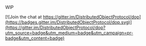 WIP


[![Join the chat at https://gitter.im/DistributedObjectProtocol/dop](https://badges.gitter.im/DistributedObjectProtocol/dop.svg)](https://gitter.im/DistributedObjectProtocol/dop?utm_source=badge&utm_medium=badge&utm_campaign=pr-badge&utm_content=badge)